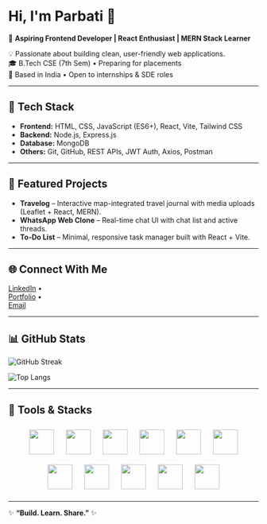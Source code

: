 # Hi, I'm Parbati 👋

🚀 **Aspiring Frontend Developer | React Enthusiast | MERN Stack Learner**

💡 Passionate about building clean, user-friendly web applications.  
🎓 B.Tech CSE (7th Sem) • Preparing for placements  
📍 Based in India • Open to internships & SDE roles  

---

## 🔧 Tech Stack
- **Frontend:** HTML, CSS, JavaScript (ES6+), React, Vite, Tailwind CSS  
- **Backend:** Node.js, Express.js  
- **Database:** MongoDB  
- **Others:** Git, GitHub, REST APIs, JWT Auth, Axios, Postman  

---

## 🌟 Featured Projects
- **Travelog** – Interactive map-integrated travel journal with media uploads (Leaflet + React, MERN).  
- **WhatsApp Web Clone** – Real-time chat UI with chat list and active threads.  
- **To-Do List** – Minimal, responsive task manager built with React + Vite.  

---

## 🌐 Connect With Me
[LinkedIn](https://www.linkedin.com/) •  
[Portfolio](https://your-portfolio-link.com) •  
[Email](mailto:yourmail@example.com)  

---

## 📊 GitHub Stats
![GitHub Streak](https://streak-stats.demolab.com?user=parbatikumari08&theme=radical&border_radius=5)

![Top Langs](https://github-readme-stats.vercel.app/api/top-langs/?username=parbatikumari08&layout=compact&theme=radical)

---

## 🚀 Tools & Stacks
<p align="center">
  <img src="https://cdn.jsdelivr.net/gh/devicons/devicon/icons/html5/html5-original.svg" width="50" height="50" style="margin: 10px;"/>
  <img src="https://cdn.jsdelivr.net/gh/devicons/devicon/icons/css3/css3-original.svg" width="50" height="50" style="margin: 10px;"/>
  <img src="https://cdn.jsdelivr.net/gh/devicons/devicon/icons/javascript/javascript-original.svg" width="50" height="50" style="margin: 10px;"/>
  <img src="https://cdn.jsdelivr.net/gh/devicons/devicon/icons/react/react-original.svg" width="50" height="50" style="margin: 10px;"/>
  <img src="https://cdn.jsdelivr.net/gh/devicons/devicon/icons/vite/vite-original.svg" width="50" height="50" style="margin: 10px;"/>
  <img src="https://cdn.jsdelivr.net/gh/devicons/devicon/icons/tailwindcss/tailwindcss-original.svg" width="50" height="50" style="margin: 10px;"/>
  <img src="https://cdn.jsdelivr.net/gh/devicons/devicon/icons/nodejs/nodejs-original.svg" width="50" height="50" style="margin: 10px;"/>
  <img src="https://cdn.jsdelivr.net/gh/devicons/devicon/icons/express/express-original.svg" width="50" height="50" style="margin: 10px;"/>
  <img src="https://cdn.jsdelivr.net/gh/devicons/devicon/icons/mongodb/mongodb-original.svg" width="50" height="50" style="margin: 10px;"/>
  <img src="https://cdn.jsdelivr.net/gh/devicons/devicon/icons/git/git-original.svg" width="50" height="50" style="margin: 10px;"/>
  <img src="https://cdn.jsdelivr.net/gh/devicons/devicon/icons/github/github-original.svg" width="50" height="50" style="margin: 10px;"/>
</p>

---

✨ **“Build. Learn. Share.”** ✨
